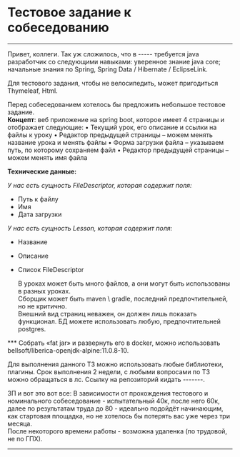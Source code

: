 # Тестовое задание к собеседованию

---

Привет, коллеги. Так уж сложилось, что в ----- требуется java разработчик со следующими навыками: уверенное знание java core; 
начальные знания по Spring, Spring Data / Hibernate / EclipseLink.</br>

Для тестового задания, чтобы не велосипедить, может пригодиться Thymeleaf, Html.</br>

Перед собеседованием хотелось бы предложить небольшое тестовое задание.</br>
**Концепт**:  веб приложение на spring boot, которое имеет 4 страницы и отображает следующие:
•  Текущий урок, его описание и ссылки на файлы к уроку
•  Редактор предыдущей страницы – можем менять название урока и менять файлы
•  Форма загрузки файла – указываем путь, по которому сохраняем файл
•  Редактор предыдущей страницы – можем менять имя файла

**Технические данные:**</br>

*У нас есть сущность FileDescriptor, которая содержит поля:*
- Путь к файлу
- Имя
- Дата загрузки
  
*У нас есть сущность Lesson, которая содержит поля:*</br>
  
- Название
- Описание
- Список FileDescriptor</br>
  
  В уроках может быть много файлов, а они могут быть использованы в разных уроках.</br>
  Сборщик может быть maven \ gradle, последний предпочтительней, но не критично.</br>
  Внешний вид страниц неважен, он должен лишь показать функционал. БД можете использовать любую, предпочтительней postgres.</br>

*** Собрать «fat jar» и развернуть его в docker, можно использовать  bellsoft/liberica-openjdk-alpine:11.0.8-10.</br>

Для выполнения данного ТЗ можно использовать любые библиотеки, плагины. Срок выполнения 2 недели, с любыми вопросами по ТЗ можно обращаться  в лс. Ссылку на репозиторий кидать -------.</br>

ЗП и вот это вот все:
В зависимости от прохождения тестового и номинального собеседование - испытательный 40к, после него 60к, далее по результатам труда до 80 - идеально подойдёт начинающим, как стартовая площадка, но не хотелось бы потерять вас уже через три месяца.</br>
После некоторого времени работы - возможна удаленка (по трудовой, не по ГПХ).

---
